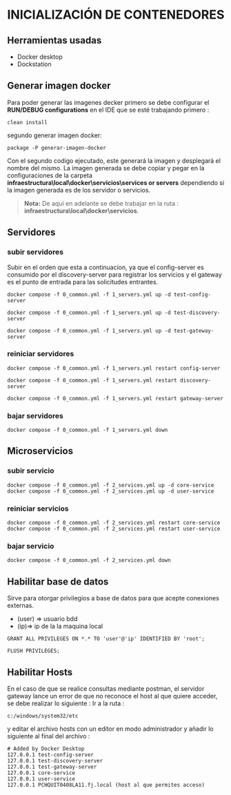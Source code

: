 # INICIALIZACIÓN DE CONTENEDORES

## Herramientas usadas
- Docker desktop
-  Dockstation 

## Generar imagen docker
Para poder generar las imagenes decker primero se debe configurar el **RUN/DEBUG configurations** en el IDE que se esté trabajando primero :
```
clean install
```
segundo generar imagen docker:
```
package -P generar-imagen-docker
```
Con el segundo codigo ejecutado, este generará la imagen y desplegará el nombre del mismo.
La imagen generada se debe copiar y pegar en la configuraciones de la carpeta  **infraestructura\local\docker\servicios\services or servers**
dependiendo si la imagen generada es de los servidor o servicios.

> **Nota:** De aquí en adelante se debe trabajar en la ruta : **infraestructura\local\docker\servicios**.

## Servidores

### subir servidores
Subir en el orden que esta a continuacíon, ya que el config-server es consumido por el discovery-server para registrar los servicios y el gateway es el punto de entrada para las solicitudes entrantes.
```
docker compose -f 0_common.yml -f 1_servers.yml up -d test-config-server
```
```
docker compose -f 0_common.yml -f 1_servers.yml up -d test-discovery-server
```
```
docker compose -f 0_common.yml -f 1_servers.yml up -d test-gateway-server
```
### reiniciar servidores
```
docker compose -f 0_common.yml -f 1_servers.yml restart config-server
```
```
docker compose -f 0_common.yml -f 1_servers.yml restart discovery-server
```
```
docker compose -f 0_common.yml -f 1_servers.yml restart gateway-server
```
### bajar servidores
```
docker compose -f 0_common.yml -f 1_servers.yml down
```

## Microservicios

### subir servicio
```
docker compose -f 0_common.yml -f 2_services.yml up -d core-service
docker compose -f 0_common.yml -f 2_services.yml up -d user-service
```
### reiniciar servicios
```
docker compose -f 0_common.yml -f 2_services.yml restart core-service
docker compose -f 0_common.yml -f 2_services.yml restart user-service
```
### bajar servicio
```
docker compose -f 0_common.yml -f 2_services.yml down
```
## Habilitar base de datos
Sirve para otorgar privilegios a base de datos para que acepte conexiones externas.
- (user) => usuario bdd
- (ip)=> ip de la la maquina local
```
GRANT ALL PRIVILEGES ON *.* TO 'user'@'ip' IDENTIFIED BY 'root';

FLUSH PRIVILEGES;
```
 ## Habilitar Hosts
 En el caso de que se realice consultas mediante postman, el servidor gateway lance un error de que no reconoce el host al que quiere acceder, se debe realizar lo siguiente : 
 Ir a la ruta : 
 ```
 c:/windows/system32/etc
 ```
  y editar el archivo hosts con un editor en modo administrador
 y añadir lo siguiente al final del archivo :
  ```
 # Added by Docker Desktop
127.0.0.1 test-config-server
127.0.0.1 test-discovery-server
127.0.0.1 test-gateway-server
127.0.0.1 core-service 
127.0.0.1 user-service 
127.0.0.1 PCHQUIT0408LA11.fj.local (host al que permites acceso)

  ```

